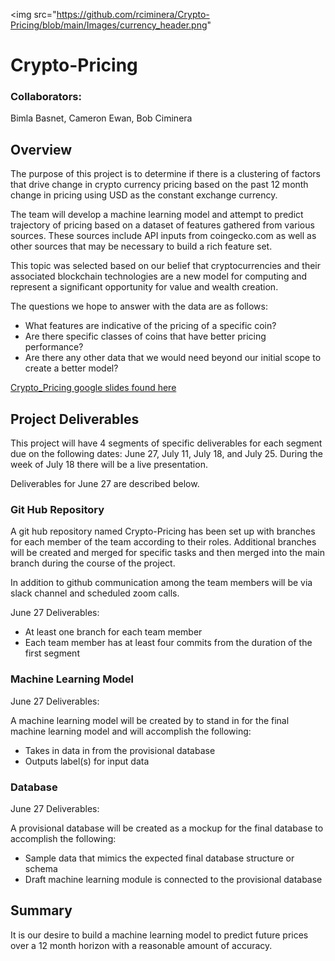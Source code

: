 
<img src="https://github.com/rciminera/Crypto-Pricing/blob/main/Images/currency_header.png"

# Crypto-Pricing

###  Collaborators:  
Bimla Basnet,
Cameron Ewan,
Bob Ciminera


## Overview

The purpose of this project is to determine if there is a clustering of factors that drive change in crypto currency pricing based on the past 12 month change in pricing using USD as the constant exchange currency.

 The team will develop a machine learning model and attempt to predict trajectory of pricing based on a dataset of features gathered from various sources.  These sources include API inputs from coingecko.com as well as other sources that may be necessary to build a rich feature set.

This topic was selected based on our belief that cryptocurrencies and their associated blockchain technologies are a new model for computing and represent a significant opportunity for value and wealth creation.  

The questions we hope to answer with the data are as follows:

- What features are indicative of the pricing of a specific coin?
- Are there specific classes of coins that have better pricing performance?
- Are there any other data that we would need beyond our initial scope to create a better model?

[Crypto_Pricing google slides found here](https://docs.google.com/presentation/d/15HTej_w7RdIQ4ITdhFqotFLWZK9jJ1BHhsOE7CyncE0/edit?usp=sharing)


## Project Deliverables

This project will have 4 segments of specific deliverables for each segment due on the following dates: June 27, July 11, July 18, and July 25.  During the week of July 18 there will be a live presentation.

Deliverables for June 27 are described below.

### Git Hub Repository

A git hub repository named Crypto-Pricing has been set up with branches for each member of the team according to their roles.  Additional branches will be created and merged for specific tasks and then merged into the main branch during the course of the project.

In addition to github communication among the team members will be via slack channel and scheduled zoom calls.

June 27 Deliverables:
- At least one branch for each team member
- Each team member has at least four commits from the duration of the first segment

### Machine Learning Model

June 27 Deliverables:

A machine learning model will be created by to stand in for the final machine learning model and will accomplish the following:
- Takes in data in from the provisional database
- Outputs label(s) for input data

### Database

June 27 Deliverables:

A provisional database will be created as a mockup for the final database to accomplish the following:
- Sample data that mimics the expected final database structure or schema
- Draft machine learning module is connected to the provisional database

## Summary

It is our desire to build a machine learning model to predict future prices over a 12 month horizon with a reasonable amount of accuracy.
